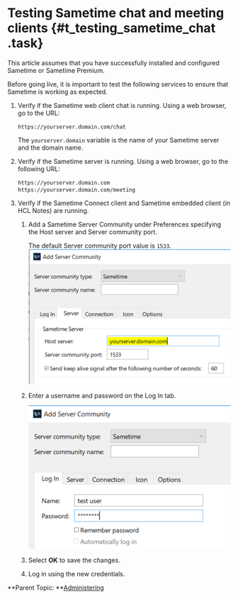 # Testing Sametime chat and meeting clients {#t_testing_sametime_chat .task}

This article assumes that you have successfully installed and configured Sametime or Sametime Premium.

Before going live, it is important to test the following services to ensure that Sametime is working as expected.

1.  Verify if the Sametime web client chat is running. Using a web browser, go to the URL:

    ``` {#codeblock_onz_dn2_htb}
    https://yourserver.domain.com/chat
    ```

    The `yourserver.domain` variable is the name of your Sametime server and the domain name.

2.  Verify if the Sametime server is running. Using a web browser, go to the following URL:

    ``` {#codeblock_pf2_hcf_htb}
    https://yourserver.domain.com 
    https://yourserver.domain.com/meeting
    ```

3.  Verify if the Sametime Connect client and Sametime embedded client \(in HCL Notes\) are running.

    1.  Add a Sametime Server Community under Preferences specifying the Host server and Server community port.

        The default Server community port value is `1533`.![](Images/i_sametime_community_server.png)

    2.  Enter a username and password on the Log In tab.

        ![](Images/i_server_community.png)

    3.  Select **OK** to save the changes.

    4.  Log in using the new credentials.


**Parent Topic:  **[Administering](administering.md)

